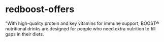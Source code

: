 # redboost-offers
"With high-quality protein and key vitamins for immune support, BOOST® nutritional drinks are designed for people who need extra nutrition to fill gaps in their diets.
